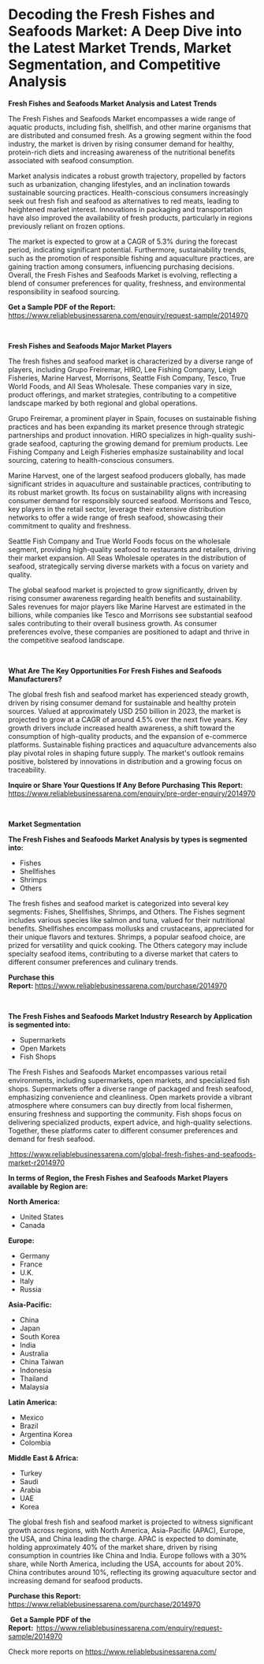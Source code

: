 <p><h1>Decoding the Fresh Fishes and Seafoods Market: A Deep Dive into the Latest Market Trends, Market Segmentation, and Competitive Analysis</h1></p><p><strong>Fresh Fishes and Seafoods Market Analysis and Latest Trends</strong></p>
<p><p>The Fresh Fishes and Seafoods Market encompasses a wide range of aquatic products, including fish, shellfish, and other marine organisms that are distributed and consumed fresh. As a growing segment within the food industry, the market is driven by rising consumer demand for healthy, protein-rich diets and increasing awareness of the nutritional benefits associated with seafood consumption.</p><p>Market analysis indicates a robust growth trajectory, propelled by factors such as urbanization, changing lifestyles, and an inclination towards sustainable sourcing practices. Health-conscious consumers increasingly seek out fresh fish and seafood as alternatives to red meats, leading to heightened market interest. Innovations in packaging and transportation have also improved the availability of fresh products, particularly in regions previously reliant on frozen options.</p><p>The market is expected to grow at a CAGR of 5.3% during the forecast period, indicating significant potential. Furthermore, sustainability trends, such as the promotion of responsible fishing and aquaculture practices, are gaining traction among consumers, influencing purchasing decisions. Overall, the Fresh Fishes and Seafoods Market is evolving, reflecting a blend of consumer preferences for quality, freshness, and environmental responsibility in seafood sourcing.</p></p>
<p><strong>Get a Sample PDF of the Report:&nbsp;</strong> <a href="https://www.reliablebusinessarena.com/enquiry/request-sample/2014970?utm_campaign=1902&utm_medium=2&utm_source=Github&utm_content=ia&utm_term=17012025&utm_id=fresh-fishes-and-seafoods">https://www.reliablebusinessarena.com/enquiry/request-sample/2014970</a></p>
<p>&nbsp;</p>
<p><strong>Fresh Fishes and Seafoods Major Market Players</strong></p>
<p><p>The fresh fishes and seafood market is characterized by a diverse range of players, including Grupo Freiremar, HIRO, Lee Fishing Company, Leigh Fisheries, Marine Harvest, Morrisons, Seattle Fish Company, Tesco, True World Foods, and All Seas Wholesale. These companies vary in size, product offerings, and market strategies, contributing to a competitive landscape marked by both regional and global operations.</p><p>Grupo Freiremar, a prominent player in Spain, focuses on sustainable fishing practices and has been expanding its market presence through strategic partnerships and product innovation. HIRO specializes in high-quality sushi-grade seafood, capturing the growing demand for premium products. Lee Fishing Company and Leigh Fisheries emphasize sustainability and local sourcing, catering to health-conscious consumers.</p><p>Marine Harvest, one of the largest seafood producers globally, has made significant strides in aquaculture and sustainable practices, contributing to its robust market growth. Its focus on sustainability aligns with increasing consumer demand for responsibly sourced seafood. Morrisons and Tesco, key players in the retail sector, leverage their extensive distribution networks to offer a wide range of fresh seafood, showcasing their commitment to quality and freshness.</p><p>Seattle Fish Company and True World Foods focus on the wholesale segment, providing high-quality seafood to restaurants and retailers, driving their market expansion. All Seas Wholesale operates in the distribution of seafood, strategically serving diverse markets with a focus on variety and quality.</p><p>The global seafood market is projected to grow significantly, driven by rising consumer awareness regarding health benefits and sustainability. Sales revenues for major players like Marine Harvest are estimated in the billions, while companies like Tesco and Morrisons see substantial seafood sales contributing to their overall business growth. As consumer preferences evolve, these companies are positioned to adapt and thrive in the competitive seafood landscape.</p></p>
<p>&nbsp;</p>
<p><strong>What Are The Key Opportunities For Fresh Fishes and Seafoods Manufacturers?</strong></p>
<p><p>The global fresh fish and seafood market has experienced steady growth, driven by rising consumer demand for sustainable and healthy protein sources. Valued at approximately USD 250 billion in 2023, the market is projected to grow at a CAGR of around 4.5% over the next five years. Key growth drivers include increased health awareness, a shift toward the consumption of high-quality products, and the expansion of e-commerce platforms. Sustainable fishing practices and aquaculture advancements also play pivotal roles in shaping future supply. The market's outlook remains positive, bolstered by innovations in distribution and a growing focus on traceability.</p></p>
<p><strong>Inquire or Share Your Questions If Any Before Purchasing This Report:</strong> <a href="https://www.reliablebusinessarena.com/enquiry/pre-order-enquiry/2014970?utm_campaign=1902&utm_medium=2&utm_source=Github&utm_content=ia&utm_term=17012025&utm_id=fresh-fishes-and-seafoods">https://www.reliablebusinessarena.com/enquiry/pre-order-enquiry/2014970</a></p>
<p>&nbsp;</p>
<p><strong>Market Segmentation</strong></p>
<p><strong>The Fresh Fishes and Seafoods Market Analysis by types is segmented into:</strong></p>
<p><ul><li>Fishes</li><li>Shellfishes</li><li>Shrimps</li><li>Others</li></ul></p>
<p><p>The fresh fishes and seafood market is categorized into several key segments: Fishes, Shellfishes, Shrimps, and Others. The Fishes segment includes various species like salmon and tuna, valued for their nutritional benefits. Shellfishes encompass mollusks and crustaceans, appreciated for their unique flavors and textures. Shrimps, a popular seafood choice, are prized for versatility and quick cooking. The Others category may include specialty seafood items, contributing to a diverse market that caters to different consumer preferences and culinary trends.</p></p>
<p><strong>Purchase this Report:&nbsp;</strong><a href="https://www.reliablebusinessarena.com/purchase/2014970?utm_campaign=1902&utm_medium=2&utm_source=Github&utm_content=ia&utm_term=17012025&utm_id=fresh-fishes-and-seafoods">https://www.reliablebusinessarena.com/purchase/2014970</a></p>
<p>&nbsp;</p>
<p><strong>The Fresh Fishes and Seafoods Market Industry Research by Application is segmented into:</strong></p>
<p><ul><li>Supermarkets</li><li>Open Markets</li><li>Fish Shops</li></ul></p>
<p><p>The Fresh Fishes and Seafoods Market encompasses various retail environments, including supermarkets, open markets, and specialized fish shops. Supermarkets offer a diverse range of packaged and fresh seafood, emphasizing convenience and cleanliness. Open markets provide a vibrant atmosphere where consumers can buy directly from local fishermen, ensuring freshness and supporting the community. Fish shops focus on delivering specialized products, expert advice, and high-quality selections. Together, these platforms cater to different consumer preferences and demand for fresh seafood.</p></p>
<p><a href="https://www.reliablebusinessarena.com/global-fresh-fishes-and-seafoods-market-r2014970?utm_campaign=1902&utm_medium=2&utm_source=Github&utm_content=ia&utm_term=17012025&utm_id=fresh-fishes-and-seafoods">&nbsp;https://www.reliablebusinessarena.com/global-fresh-fishes-and-seafoods-market-r2014970</a></p>
<p><strong>In terms of Region, the Fresh Fishes and Seafoods Market Players available by Region are:</strong></p>
<p>
    <p> <strong> North America: </strong>
        <ul>
            <li>United States</li>
            <li>Canada</li>
        </ul>
        </p> 
    <p> <strong> Europe: </strong>
        <ul>
            <li>Germany</li>
            <li>France</li>
            <li>U.K.</li>
            <li>Italy</li>
            <li>Russia</li>
        </ul>
        </p> 
    <p> <strong> Asia-Pacific: </strong>
        <ul>
            <li>China</li>
            <li>Japan</li>
            <li>South Korea</li>
            <li>India</li>
            <li>Australia</li>
            <li>China Taiwan</li>
            <li>Indonesia</li>
            <li>Thailand</li>
            <li>Malaysia</li>
        </ul>
        </p> 
    <p> <strong> Latin America: </strong>
        <ul>
            <li>Mexico</li>
            <li>Brazil</li>
            <li>Argentina Korea</li>
            <li>Colombia</li>
        </ul>
        </p> 
    <p> <strong> Middle East & Africa: </strong>
        <ul>
            <li>Turkey</li>
            <li>Saudi</li>
            <li>Arabia</li>
            <li>UAE</li>
            <li>Korea</li>
        </ul>
    </p>
    </p>
<p><p>The global fresh fish and seafood market is projected to witness significant growth across regions, with North America, Asia-Pacific (APAC), Europe, the USA, and China leading the charge. APAC is expected to dominate, holding approximately 40% of the market share, driven by rising consumption in countries like China and India. Europe follows with a 30% share, while North America, including the USA, accounts for about 20%. China contributes around 10%, reflecting its growing aquaculture sector and increasing demand for seafood products.</p></p>
<p><strong>Purchase this Report: </strong><a href="https://www.reliablebusinessarena.com/purchase/2014970?utm_campaign=1902&utm_medium=2&utm_source=Github&utm_content=ia&utm_term=17012025&utm_id=fresh-fishes-and-seafoods">https://www.reliablebusinessarena.com/purchase/2014970</a></p>
<p>&nbsp;<strong>Get a Sample PDF of the Report:&nbsp;&nbsp;</strong><a href="https://www.reliablebusinessarena.com/enquiry/request-sample/2014970?utm_campaign=1902&utm_medium=2&utm_source=Github&utm_content=ia&utm_term=17012025&utm_id=fresh-fishes-and-seafoods">https://www.reliablebusinessarena.com/enquiry/request-sample/2014970</a></p>
<p><strong></strong></p>
<p>Check more reports on <a href="https://www.reliablebusinessarena.com/?utm_campaign=1902&utm_medium=2&utm_source=Github&utm_content=ia&utm_term=17012025&utm_id=fresh-fishes-and-seafoods">https://www.reliablebusinessarena.com/</a></p>